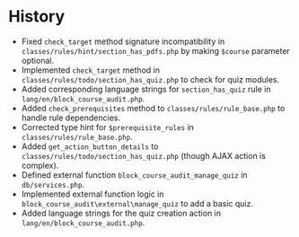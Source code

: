 # History

- Fixed `check_target` method signature incompatibility in `classes/rules/hint/section_has_pdfs.php` by making `$course` parameter optional.
- Implemented `check_target` method in `classes/rules/todo/section_has_quiz.php` to check for quiz modules.
- Added corresponding language strings for `section_has_quiz` rule in `lang/en/block_course_audit.php`.
- Added `check_prerequisites` method to `classes/rules/rule_base.php` to handle rule dependencies.
- Corrected type hint for `$prerequisite_rules` in `classes/rules/rule_base.php`.
- Added `get_action_button_details` to `classes/rules/todo/section_has_quiz.php` (though AJAX action is complex).
- Defined external function `block_course_audit_manage_quiz` in `db/services.php`.
- Implemented external function logic in `block_course_audit\external\manage_quiz`  to add a basic quiz.
- Added language strings for the quiz creation action in `lang/en/block_course_audit.php`.